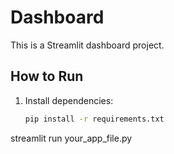 # Dashboard

This is a Streamlit dashboard project.

## How to Run

1. Install dependencies:  
   ```bash
   pip install -r requirements.txt

streamlit run your_app_file.py
